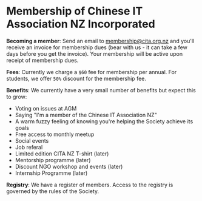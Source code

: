 # Membership of Chinese IT Association NZ Incorporated

**Becoming a member**: Send an email to [membership@cita.org.nz](mailto:membership@cita.org.nz) and you'll receive an invoice for membership dues (bear with us - it can take a few days before you get the invoice). Your membership will be active upon receipt of membership dues.

**Fees**: Currently we charge a `$60` fee for membership per annual. For students, we offer `50%` discount for the membership fee.

**Benefits**: We currently have a very small number of benefits but expect this to grow:
* Voting on issues at AGM
* Saying "I'm a member of the Chinese IT Association NZ"
* A warm fuzzy feeling of knowing you're helping the Society achieve its goals
* Free access to monthly meetup
* Social events
* Job referal
* Limited edition CITA NZ T-shirt (later) 
* Mentorship programme (later)
* Discount NGO workshop and events (later)
* Internship Programme (later)

**Registry**: We have a register of members. Access to the registry is governed by the rules of the Society.